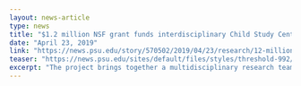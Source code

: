 ```yaml
---
layout: news-article
type: news
title: "$1.2 million NSF grant funds interdisciplinary Child Study Center project"
date: "April 23, 2019"
link: "https://news.psu.edu/story/570502/2019/04/23/research/12-million-nsf-grant-funds-interdisciplinary-child-study-center"
teaser: "https://news.psu.edu/sites/default/files/styles/threshold-992/public/NSF%20Child%20Study%20Center%20project%20team%20April%202019.jpg?itok=aJUPci6G"
excerpt: "The project brings together a multidisciplinary research team including Bierman, who serves as principal investigator, and four other Penn State faculty members: Evan Pugh University Professor Lynn Liben, director of the Cognitive and Social Development Lab in the Department of Psychology; College of Engineering faculty members Jessica Menold, assistant professor of engineering design and mechanical engineering, and Scarlett Miller, associate professor of engineering design and industrial engineering; and Meg Small, assistant research professor and director for social innovation at the Edna Bennett Pierce Prevention Research Center in the College of Health and Human Development. Jennifer Connell, family social worker in the Child Study Center, will serve as the project coordinator. Bierman, Menold and Small previously collaborated on a Robert Wood Johnson Foundation grant focused on innovation and early learning environments."
---
```

